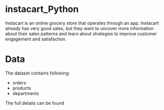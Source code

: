 # instacart_Python

Instacart is an online grocery store that operates through an app. Instacart already has very good sales, but they want to uncover more information about their sales patterns and learn about strategies to improve customer engagement and satisfaction. 

# Data
The dataset contains following:
- orders
- products
- departments

The full details can be found 
